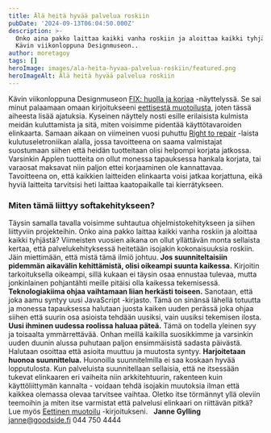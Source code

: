 ```yaml
---
title: Älä heitä hyvää palvelua roskiin
pubDate: '2024-09-13T06:04:50.000Z'
description: >-
  Onko aina pakko laittaa kaikki vanha roskiin ja aloittaa kaikki tyhjästä?
  Kävin viikonloppuna Designmuseon..
author: moretagoy
tags: []
heroImage: images/ala-heita-hyvaa-palvelua-roskiin/featured.png
heroImageAlt: Älä heitä hyvää palvelua roskiin
---
```


Kävin viikonloppuna Designmuseon [FIX: huolla ja korjaa](https://www.designmuseum.fi/fi/exhibitions/fix-huolla-ja-korjaa/) -näyttelyssä. Se sai minut palaamaan omaan kirjoitukseeni [eettisestä muotoilusta](https://goodside.fi/eettinen-muotoilu/), joten tässä aiheesta lisää ajatuksia. Kyseinen näyttely nosti esille erilaisista kulmista meidän kuluttamista ja sitä, miten voisimme pidentää käyttötavaroiden elinkaarta. Samaan aikaan on viimeinen vuosi puhuttu [Right to repair](https://www.europarl.europa.eu/news/en/press-room/20240419IPR20590/right-to-repair-making-repair-easier-and-more-appealing-to-consumers) -laista kulutuseletroniikan alalla, jossa tavoitteena on saama valmistajat suostumaan siihen että heidän tuotteitaan olisi helpompi korjata jatkossa. Varsinkin Applen tuotteita on ollut monessa tapauksessa hankala korjata, tai varaosat maksavat niin paljon ettei korjaaminen ole kannattavaa. Tavoitteena on, että kaikkien laitteiden elinkaarta voisi jatkaa korjattuna, eikä hyviä laitteita tarvitsisi heti laittaa kaatopaikalle tai kierrätykseen.

### Miten tämä liittyy softakehitykseen?

Täysin samalla tavalla voisimme suhtautua ohjelmistokehitykseen ja siihen liittyviin projekteihin. Onko aina pakko laittaa kaikki vanha roskiin ja aloittaa kaikki tyhjästä? Viimeisten vuosien aikana on ollut yllättävän monta sellaista kertaa, että palvelukehityksessä heitetään isojakin kokonaisuuksia roskiin. Jäin miettimään, että mistä tämä ilmiö johtuu. **Jos suunniteltaisiin pidemmän aikavälin kehittämistä, olisi oikeampi suunta kaikessa.** Kirjoitin tarkoituksella oikeampi, sillä kukaan ei täysin osaa ennustaa tulevaa, mutta jonkinlainen pohjantähti meille pitäisi olla kaikessa tekemisessä. **Teknologiakiima ohjaa vaihtamaan liian herkästi toiseen.** Sanotaan, että joka aamu syntyy uusi JavaScript -kirjasto. Tämä on sinänsä lähellä totuutta ja monessa tapauksessa halutaan juosta kaiken uuden perässä joka ohjaa siihen että suurin osa asioista tehdään uusiksi, vain uusiksi tekemisen ilosta. **Uusi ihminen uudessa roolissa haluaa päteä.** Tämä on todella yleinen syy ja toisaalta ymmärrettävää. Onhan meillä kaikilla suosikkimme ja varsinkin uuden duunin alussa puhutaan paljon ensimmäisistä sadasta päivästä. Halutaan osoittaa että asioita muuttuu ja muutosta syntyy. **Harjoitetaan huonoa suunnittelua.** Huonoilla suunnitelmilla ei saa koskaan hyvää lopputulosta. Kun palveluista suunnitellaan sellaisia, että ne itsessään tukevat elinkaaren eri vaiheita niin arkkitehtuurin, rakenteen kuin käyttöliittymän kannalta - voidaan tehdä isojakin muutoksia ilman että kaikkea olemassa olevaa tarvitsee vaihtaa. Oletko itse törmännyt yllä oleviin teemoihin ja miten itse varmistat että palvelusi elinkaari on riittävän pitkä? Lue myös [Eettinen muotoilu](https://goodside.fi/eettinen-muotoilu/) -kirjoitukseni.   **Janne Gylling** janne@goodside.fi 044 750 4444